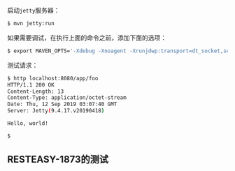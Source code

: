 启动`jetty`服务器：

```bash
$ mvn jetty:run
```

如果需要调试，在执行上面的命令之前，添加下面的选项：

```bash
$ export MAVEN_OPTS='-Xdebug -Xnoagent -Xrunjdwp:transport=dt_socket,server=y,suspend=y,address=5005'
```

测试请求：

```bash
$ http localhost:8080/app/foo
HTTP/1.1 200 OK
Content-Length: 13
Content-Type: application/octet-stream
Date: Thu, 12 Sep 2019 03:07:40 GMT
Server: Jetty(9.4.17.v20190418)

Hello, world!

$
```

## RESTEASY-1873的测试




